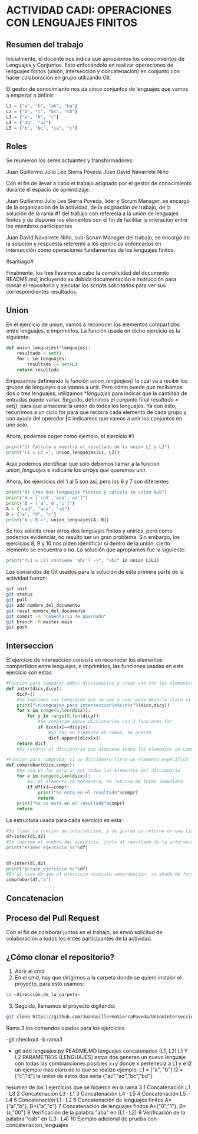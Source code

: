 # ACTIVIDAD CADI: OPERACIONES CON LENGUAJES FINITOS

## Resumen del trabajo

Inicialmente, el docente nos indica que apropiemos los conocimientos de Lenguajes y Conjuntos. Esto enfocándolo en realizar operaciones de lenguajes finitos (unión, intersección y concatenación) en conjunto con hacer colaboración en grupo utilizando Git.

El gestor de conocimiento nos da cinco conjuntos de lenguajes que vamos a empezar a definir:

```python
L1 = {"a", "b", "ab", "ba"}
L2 = {"b", "c", "bc", "cb"}
L3 = {"a", "b", "c"}
L4 = {"ab", "ac"}
L5 = {"b", "bc", "ca", "c"}
```

## Roles

Se reunieron los seres actuantes y transformadores:

Juan Guillermo Julio Lee Sierra Poveda
Juan David Navarrete Niño


Con el fin de llevar a cabo el trabajo asignado por el gestor de conocimiento durante el espacio de aprendizaje. 

Juan Guillermo Julio Lee Sierra Poveda, lider y Scrum Manager, se encargó de la organización de la actividad, de la asignación de trabajo, de la solución de la rama #1 del trabajo con referecia a la unión de lenguajes finitos y de disponer los elementos con el fin de facilitar la interación entre los miembros participantes

Juan David Navarrete Niño, sub-Scrum Manager del trabajo, se encargó de la solución y respuesta referente a los ejercicios enfoncados en intersección como operaciones fundamentes de los lenguajes finitos. 

#santiago#

Finalmente, los tres llevamos a cabo la complicidad del documento README.md, incluyendo su debida documentación e instrucción para clonar el repositorio y ejecutar los scripts solicitados para ver sus correspondientes resultados.

## Union

En el ejercicio de union, vamos a reconocer los elementos compartidos entre lenguajes, e imprimirlos.
La función usada en dicho ejercicio es la siguiente:

```python
def union_lenguajes(*lenguajes):
    resultado = set()
    for L in lenguajes:
        resultado |= set(L)
    return resultado
```

Empezamos definiendo la función *union_lenguajes()* la cual va a recibir los grupos de lenguajes que vamos a unir. Pero cómo puede que recibamos dos o tres lenguajes, utilizamos **lenguajes* para indicar que la cantidad de entradas puede variar.
Seguido, definimos el conjunto final *resultado = set()*, para que almacene la unión de todos los lenguajes.
Ya con esto, recurrimos a un ciclo for para que recorra cada elemento de cada grupo y con ayuda del operador **|=** indicamos que vamos a unir los conjuntos en uno solo.

Ahora, podemos coger como ejemplo, el ejercicio #1

```python
print("1) Calcula y muestra el resultado de la unión L1 y L2")
print("L1 ∪ L2 =", union_lenguajes(L1, L2))
```

Aquí podemos identificar que solo debemos llamar a la funcion *union_lenguajes* e indicarle los *arrays* que queremos unir.

Ahora, los ejercicios del 1 al 5 son así, pero los 6 y 7 son diferentes

```python
print("6) Crea dos lenguajes finitos y calcula su unión A∪B")
print("A = {'cad','aca','ad'}")
print("B = {'a','d','c'}")
A = {"cad", "aca", "ad"}
B = {"a", "d", "c"}
print("A ∪ B =", union_lenguajes(A, B))
```

Se nos solicita crear otros dos lenguajes finitos y unirlos, pero como podemos evidenciar, no resultó ser un gran problema. 
Sin embargo, los ejercicios 8, 9 y 10 nos piden identificar si dentro de la unión, cierto elemento se encuentra o no. La solución que apropiamos fue la siguiente:

```python
print("(L1 ∪ L2) contiene 'abc'? ->", "abc" in union_L1L2)
```

Los comandos de Git usados para la solución de esta primera parte de la actividad fueron:

```bash
git init
git status
git pull 
git add nombre_del_documento
git reset nombre_del_documento
git commit -m "comentario de guardado"
git branch -M master main
git push
```

## Interseccion

El ejercicio de interseccion consiste en reconocer los elementos compartidos entre lenguajes, e imprimirlos, las funciones usadas en este ejercicio son estas:

```python
#Funcion para comparar ambos diccionarios y crear uno con los elementos el comun
def inter(dicx,dicy):
    dicf=[]
    #Se imprimen los lenguajes que se van a usar para dejarlo claro al usuario
    print("\nLenguajes para interseccion\n%s\n%s"%(dicx,dicy))
    for x in range(0,len(dicx)):
        for y in range(0,len(dicy)):
            #Se comparan ambos diccionarios con 2 funciones for
            if dicx[x]==dicy[y]:
                #Si hay un elemento en comun, se guarda
                dicf.append(dicx[x])
    return dicf
    #Se retorna el diccionario que almacena todos los elementos en comun

#Funcion para comprobar si un diccionaro tiene un elemento especifico
def comprobar(dicx,compr):
    #Se usa un for para ir por todos los elementos del diccionario
    for x in range(0,len(dicx)):
        #Si el elemento se encuentra, se retorna de forma inmediata
        if df[x]==compr:
            print("%s esta en el resultado"%compr)
            return
    print("%s no esta en el resultado"%compr)
    return
```
La estructura usada para cada ejercicio es esta:

```python
#Se llama la funcion de interseccion, y se guarda su retorno en una lista
df=inter(d1,d2)
#Se imprime el nombre del ejercicio, junto al resultado de la interseccion
print("Primer ejercicio %s"%df)


df=inter(d1,d2)
print("Octavo ejercicio %s"%df)
#En el caso de que el ejercicio necesite comprobacion, se añade de forma extra una llamada a la funcion encargada
comprobar(df,"a")
```


## Concatenacion



## Proceso del Pull Request

Con el fin de colaborar juntos en el trabajo, se envió solicitud de colaboración a todos los entes participantes de la actividad.

## ¿Cómo clonar el repositorio?

1) Abrir el cmd
2) En el cmd, hay que dirigirnos a la carpeta donde se quiere instalar el proyecto, para esto usamos:
 ```bash
cd <dirección_de_la_carpeta>
```
3) Seguido, llamamos el proyecto digitando:
```bash
git clone https://github.com/JuanGuillermoSierraPoveda/UnionInterseccionConcatenacion1234567890
```
Rama 3
 los comandos usados para los ejercicios

-git checkout -b rama3
- git add lenguajes.py README.MD
lenguajes concatenados (L1, L2)
L1 Y L2 PARAMETROS (LENGUAJES)
estos dos generan un nuevo lenguaje con todas las combianciones posibles x+y donde x pertenecia a L1 y e l2
un ejemplo mas claro de lo que se realizo
ejemplo:
L1 = ["a", "b"]
l2 = ["c","d"]
la union de estos dos seria
{"ac","ad","bc","bd"}

resumen de los 1 ejercicios que se hicieron en la rama 3
1 Concatenación L1 · L3
2 Concatenación L3 · L1
3 Concatenación L4 · L5
4 Concatenación L5 · L4
5 Concatenación L1 · L2
6 Concatenación de lenguajes finitos A={"a","b"}, B={"a","c"}
7 Concatenación de lenguajes finitos A={"0","1"}, B={ε,"00"}
8 Verificación de la palabra "aba" en (L1 · L2)
9 Verificación de la palabra "cab" en (L3 · L4)
10 Ejemplo adicional de prueba con concatenacion_lenguajes
